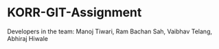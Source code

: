 # KORR-GIT-Assignment
Developers in the team: Manoj Tiwari, Ram Bachan Sah, Vaibhav Telang, Abhiraj Hiwale

